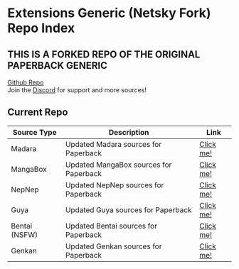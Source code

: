 # Extensions Generic (Netsky Fork) Repo Index

## THIS IS A FORKED REPO OF THE ORIGINAL PAPERBACK GENERIC

[Github Repo](https://github.com/TheNetsky/extensions-generic)
<br>
Join the [Discord](https://discord.gg/rmf6jQpMU9) for support and more sources!

## Current Repo

| Source Type | Description |          Link |
| ---        |    ----   |         --- |
| Madara      | Updated Madara sources for Paperback      | [Click me!](https://JvNk0.github.io/extensions-generic/madara/)    |
| MangaBox   | Updated MangaBox sources for Paperback     |  [Click me!](https://JvNk0.github.io/extensions-generic/mangabox/)    |
| NepNep   | Updated NepNep sources for Paperback     |  [Click me!](https://JvNk0.github.io/extensions-generic/nepnep/)    |
| Guya   | Updated Guya sources for Paperback     |  [Click me!](https://JvNk0.github.io/extensions-generic/guya/)    |
| Bentai (NSFW)  | Updated Bentai sources for Paperback     |  [Click me!](https://JvNk0.github.io/extensions-generic/bentai/)    |
| Genkan  | Updated Genkan sources for Paperback     |  [Click me!](https://JvNk0.github.io/extensions-generic/genkan/)    |
